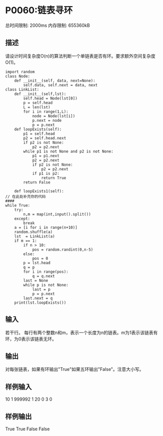# P0060:链表寻环

总时间限制: 2000ms 内存限制: 655360kB
## 描述
请设计时间复杂度O(n)的算法判断一个单链表是否有环。要求额外空间复杂度O(1)。
```
import random
class Node:
	def __init__(self, data, next=None):
		self.data, self.next = data, next
class LinkList:
	def __init__(self,lst):
		self.head = Node(lst[0])
		p = self.head
		L = len(lst)
		for i in range(1,L):
			node = Node(lst[i])
			p.next = node
			p = p.next
	def loopExists(self):
		p1 = self.head
		p2 = self.head.next
		if p2 is not None:
			p2 = p2.next
		while p1 is not None and p2 is not None:
			p1 = p1.next
			p2 = p2.next
			if p2 is not None:
				p2 = p2.next
			if p1 is p2:
				return True
		return False

	def loopExists1(self):
// 在此处补充你的代码
####
while True:
	try:
		n,m = map(int,input().split())
	except:
		break
	a = [i for i in range(n+10)]
	random.shuffle(a)
	lst  = LinkList(a)
	if m == 1:
		if n > 10:
			pos = random.randint(0,n-5)
		else:
			pos = 0
		p = lst.head
		q = p
		for i in range(pos):
			q = q.next
		last = None
		while p is not None:
			last = p
			p = p.next
		last.next = q
	print(lst.loopExists())
```
## 输入
若干行。
每行有两个整数n和m，表示一个长度为n的链表。m为1表示该链表有环，为0表示该链表无环。
## 输出
对每张链表，如果有环输出"True"如果五环输出"False"。注意大小写。
## 样例输入
10 1
999992 1
20 0
3 0
## 样例输出
True
True
False
False